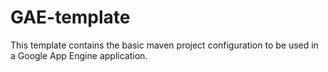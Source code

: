 # GAE-template
This template contains the basic maven project configuration to be used in a Google App Engine application.

